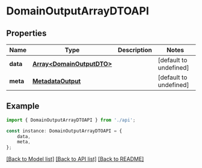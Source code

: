 # DomainOutputArrayDTOAPI


## Properties

Name | Type | Description | Notes
------------ | ------------- | ------------- | -------------
**data** | [**Array&lt;DomainOutputDTO&gt;**](DomainOutputDTO.md) |  | [default to undefined]
**meta** | [**MetadataOutput**](MetadataOutput.md) |  | [default to undefined]

## Example

```typescript
import { DomainOutputArrayDTOAPI } from './api';

const instance: DomainOutputArrayDTOAPI = {
    data,
    meta,
};
```

[[Back to Model list]](../README.md#documentation-for-models) [[Back to API list]](../README.md#documentation-for-api-endpoints) [[Back to README]](../README.md)
